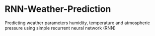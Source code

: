 # RNN-Weather-Prediction
Predicting weather parameters humidity, temperature and atmospheric pressure using simple recurrent neural network (RNN)
